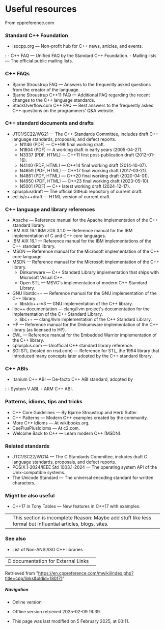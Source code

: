 # Useful resources

From cppreference.com

### Standard C++ Foundation

- isocpp.org — Non-profit hub for C++ news, articles, and events.

:   - C++ FAQ — Unified FAQ by the Standard C++ Foundation.
    - Mailing lists — The official public mailing lists.

### C++ FAQs

- Bjarne Stroustrup FAQ — Answers to the frequently asked questions from the creator of the language.
- Bjarne Stroustrup C++11 FAQ — Additional FAQ regarding the recent changes to the C++ language standards.
- StackOverflow.com C++ FAQ — Best answers to the frequently asked C++ questions on the programmers' Q&A website.

### C++ standard documents and drafts

- JTC1/SC22/WG21 — The C++ Standards Committee, includes draft C++ language standards, proposals, and defect reports.
  - N1146 (PDF) — C++98 final working draft.
  - N1804 (PDF) — A working draft in early years (2005-04-27).
  - N3337 (PDF, HTML) — C++11 first post-publication draft (2012-01-16).
  - N4140 (PDF, HTML) — C++14 final working draft (2014-10-07).
  - N4659 (PDF, HTML) — C++17 final working draft (2017-03-21).
  - N4861 (PDF, HTML) — C++20 final working draft (2020-04-01).
  - N4950 (PDF, HTML) — C++23 final working draft (2023-05-10).
  - N5001 (PDF) — C++ latest working draft (2024-12-17).
- cplusplus/draft — The official GitHub repository of current draft.
- eel.is/c++draft — HTML version of current draft.

### C++ language and library references

- Apache — Reference manual for the Apache implementation of the C++ standard library.
- IBM AIX 16.1 IBM zOS 3.1.0 — Reference manual for the IBM implementation of C and C++ core languages.
- IBM AIX 16.1 — Reference manual for the IBM implementations of the C++ standard library.
- MSDN — Reference manual for the Microsoft implementation of the C++ core language.
- MSDN — Reference manual for the Microsoft implementation of the C++ library.
  - Dinkumware — C++ Standard Library implementation that ships with Microsoft Visual C++.
  - Open STL — MSVC's implementation of modern C++ Standard Library.
- GNU libstdc++ — Reference manual for the GNU implementation of the C++ library.
  - libstdc++-v3 — GNU implementation of the C++ library.
- libc++ documentation — clang/llvm project's documentation for the implementation of the C++ Standard Library.
  - libc++ — clang/llvm implementation of the C++ Standard Library.
- HP — Reference manual for the Dinkumware implementation of the C++ library (as licensed to HP).
- EWL — Reference manual for the Embedded Warrior implementation of the C++ library.
- cplusplus.com — Unofficial C++ standard library reference.
- SGI STL (hosted on rrsd.com) — Reference for STL, the 1994 library that introduced many concepts later adopted by the C++ standard library.

### C++ ABIs

- Itanium C++ ABI — De-facto C++ ABI standard, adopted by

:   - System V ABI.
    - ARM C++ ABI.

### Patterns, idioms, tips and tricks

- C++ Core Guidelines — By Bjarne Stroustrup and Herb Sutter.
- C++ Patterns — Modern C++ examples created by the community.
- More C++ Idioms — At wikibooks.org.
- CeePlusPlusIdioms — At c2.com.
- Welcome Back to C++ — Learn modern C++ (MSDN).

### Related standards

- JTC1/SC22/WG14 — The C Standards Committee, includes draft C language standards, proposals, and defect reports.
- POSIX.1-2024/IEEE Std 1003.1-2024 — The operating system API of the Unix-compatible systems.
- The Unicode Standard — The universal encoding standard for written characters.

### Might be also useful

- C++17 in Tony Tables — New features in C++17 with examples.

|  |  |
| --- | --- |
|  | This section is incomplete Reason: Maybe add stuff like less formal but influential articles, blogs, sites. |

### See also

- List of Non-ANSI/ISO C++ libraries

|  |  |
| --- | --- |
| C documentation for External Links | |

Retrieved from "<https://en.cppreference.com/mwiki/index.php?title=cpp/links&oldid=180171>"

##### Navigation

- Online version
- Offline version retrieved 2025-02-09 16:39.

- This page was last modified on 5 February 2025, at 00:11.